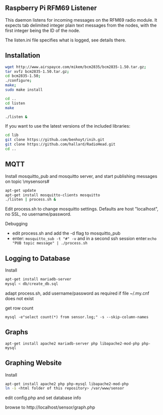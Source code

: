 ## Raspberry Pi RFM69 Listener

This daemon listens for incoming messages on the RFM69 radio module. It expects tab delimited integer plain text messages from the nodes, with the first integer being the ID of the node. 

The listen.ini file specifies what is logged, see details there.

## Installation


```sh
wget http://www.airspayce.com/mikem/bcm2835/bcm2835-1.50.tar.gz;
tar xvfz bcm2835-1.50.tar.gz;
cd bcm2835-1.50;
./configure;
make;
sudo make install

cd ..
cd listen
make

./listen &
```

If you want to use the latest versions of the included libraries:
```sh
cd lib
git clone https://github.com/benhoyt/inih.git
git clone https://github.com/hallard/RadioHead.git
cd ..
```

## MQTT

Install mosquitto_pub and mosquitto server, and start publishing messages on topic \mysensors\#

```sh
apt-get update
apt-get install mosquitto-clients mosquitto
./listen | process.sh &
```

Edit process.sh to change mosquitto settings. Defaults are host "localhost", no SSL, no username/password.

Debugging

 - edit process.sh and add the -d flag to mosquitto_pub
 - enter: ```mosquitto_sub -t "#" -v``` and in a second ssh session enter:```echo "PUB topic message" | ./process.sh``` 

## Logging to Database

Install
```sh
apt-get install mariadb-server
mysql < db/create_db.sql
```

adapt process.sh, add username/password as required if file ~/.my.cnf does not exist

get row count
```
mysql -e"select count(*) from sensor.log;" -s --skip-column-names
```

## Graphs

```
apt-get install apache2 mariadb-server php libapache2-mod-php php-mysql
```

## Graphing Website

Install
```sh
apt-get install apache2 php php-mysql libapache2-mod-php
ln -s <html folder of this repository> /var/www/sensor
```
edit config.php and set database info

browse to http://localhost/sensor/graph.php

